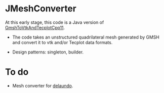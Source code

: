 # JMeshConverter
At this early stage, this code is a Java version of [GmshToVtkAndTecplotCpp11](https://github.com/truongd8593/GmshToVtkAndTecplotCpp11).

* The code takes an unstructured quadrilateral mesh generated by GMSH and convert it to vtk and/or Tecplot data formats.  

* Design patterns: singleton, builder.

# To do

* Mesh converter for [delaundo](https://www.swmath.org/software/9675).

